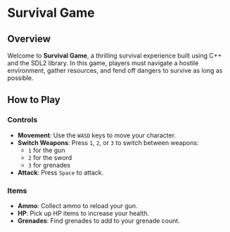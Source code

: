 # Survival Game

## Overview
Welcome to **Survival Game**, a thrilling survival experience built using C++ and the SDL2 library. In this game, players must navigate a hostile environment, gather resources, and fend off dangers to survive as long as possible.

## How to Play

### Controls
- **Movement**: Use the `WASD` keys to move your character.
- **Switch Weapons**: Press `1`, `2`, or `3` to switch between weapons:
  - `1` for the gun
  - `2` for the sword
  - `3` for grenades
- **Attack**: Press `Space` to attack.

### Items
- **Ammo**: Collect ammo to reload your gun.
- **HP**: Pick up HP items to increase your health.
- **Grenades**: Find grenades to add to your grenade count.
